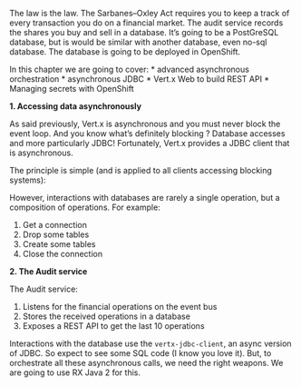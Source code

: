 The law is the law. The Sarbanes–Oxley Act requires you to keep a track of every transaction you do on a financial market. The audit service records the shares you buy and sell in a database. It’s going to be a PostGreSQL database, but is would be similar with another database, even no-sql database. The database is going to be deployed in OpenShift.
 
In this chapter we are going to cover: * advanced asynchronous orchestration * asynchronous JDBC * Vert.x Web to build REST API * Managing secrets with OpenShift

**1. Accessing data asynchronously**

As said previously, Vert.x is asynchronous and you must never block the event loop. And you know what’s definitely blocking ? Database accesses and more particularly JDBC! Fortunately, Vert.x provides a JDBC client that is asynchronous.

The principle is simple (and is applied to all clients accessing blocking systems):

However, interactions with databases are rarely a single operation, but a composition of operations. For example:

1. Get a connection
2. Drop some tables
3. Create some tables
4. Close the connection

**2. The Audit service**

The Audit service:

1. Listens for the financial operations on the event bus
2. Stores the received operations in a database
3. Exposes a REST API to get the last 10 operations

Interactions with the database use the ``vertx-jdbc-client``, an async version of JDBC. So expect to see some SQL code (I know you love it). But, to orchestrate all these asynchronous calls, we need the right weapons. We are going to use RX Java 2 for this.